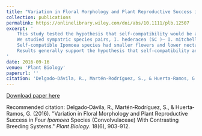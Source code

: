 ```yaml
---
title: "Variation in Floral Morphology and Plant Reproductive Success in Four <i>Ipomoea</i> Species (Convolvulaceae) With Contrasting Breeding Systems"
collection: publications
permalink: https://onlinelibrary.wiley.com/doi/abs/10.1111/plb.12507 
excerpt: '
    This study tested the hypothesis that self‐compatibility would be associated with floral traits that facilitate autonomous self‐pollination to ensure reproduction under low pollinator visitation. In a comparison of two pairs of Ipomoea species with contrasting breeding systems, we predicted that self‐compatible (SC ) species would have smaller, less variable flowers, reduced herkogamy, lower pollinator visitation and higher reproductive success than their self‐incompatible (SI ) congeners.
    We studied sympatric species pairs, I. hederacea (SC )– I. mitchellae (SI ) and I. purpurea (SC )–I. indica (SI ), in Mexico, over two years. We quantified variation in floral traits and nectar production, documented pollinator visitation, and determined natural fruit and seed set. Hand‐pollination and bagging experiments were conducted to determine potential for autonomous self‐pollination and apomixis.
    Self‐compatible Ipomoea species had smaller flowers and lower nectar production than SI species; however, floral variation and integration did not vary according to breeding system. Bees were primary pollinators of all species, but visitation rates were seven times lower in SC than SI species. SC species had a high capacity for autonomous self‐pollination due to reduced herkogamy at the highest anther levels. Self‐compatible species had two to six times higher fruit set than SI species.
    Results generally support the hypothesis that self‐compatibility and autonomous self‐pollination ensure reproduction under low pollinator visitation. However, high variation in morphological traits of SC Ipomoea species suggests they maintain variation through outcrossing. Furthermore, reduced herkogamy was associated with high potential for autonomous self‐pollination, providing a reproductive advantage that possibly underlies transitions to self‐compatibility in Ipomoea.
'
date: 2016-09-16
venue: 'Plant Biology'
paperurl: ''
citation: 'Delgado‐Dávila, R., Martén‐Rodríguez, S., & Huerta‐Ramos, G. (2016). &quot;Variation in Floral Morphology and Plant Reproductive Success in Four <i>Ipomoea</i> Species (Convolvulaceae) With Contrasting Breeding Systems.&quot; <i>Plant Biology</i>. 18(6), 903-912.'
---
```

[Download paper here](https://www.researchgate.net/publication/308203245_Variation_in_floral_morphology_and_plant_reproductive_success_in_four_Ipomoea_species_Convolvulaceae_with_contrasting_breeding_systems)

Recommended citation: Delgado‐Dávila, R., Martén‐Rodríguez, S., & Huerta‐Ramos, G. (2016). &quot;Variation in Floral Morphology and Plant Reproductive Success in Four <i>Ipomoea</i> Species (Convolvulaceae) With Contrasting Breeding Systems.&quot; <i>Plant Biology</i>. 18(6), 903-912.
